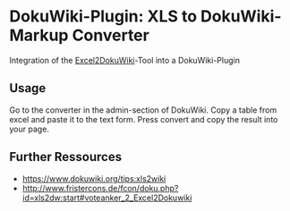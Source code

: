 # DokuWiki-Plugin: XLS to DokuWiki-Markup Converter

Integration of the [Excel2DokuWiki](https://github.com/Taggic/Excel2DokuWiki)-Tool into a DokuWiki-Plugin

## Usage
Go to the converter in the admin-section of DokuWiki. Copy a table from excel and paste it to the text form. Press convert and copy the result into your page.

## Further Ressources

* https://www.dokuwiki.org/tips:xls2wiki
* http://www.fristercons.de/fcon/doku.php?id=xls2dw:start#voteanker_2_Excel2Dokuwiki
